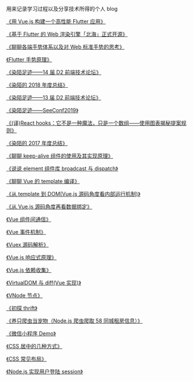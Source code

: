 用来记录学习过程以及分享技术所得的个人 blog

[《用 Vue.js 构建一个高性能 Flutter 应用》](/blogs/用Vue.js构建一个高性能Flutter应用.MarkDown)

[《基于 Flutter 的 Web 渲染引擎「北海」正式开源》](/blogs/基于Flutter的Web渲染引擎「北海」正式开源.MarkDown)

[《聊聊各端手势体系以及对 Web 标准手势的思考》](/blogs/聊聊各端手势体系以及对Web标准手势的思考.MarkDown)

[《Flutter 手势原理》](/blogs/Flutter手势原理.MarkDown)

[《染陌足迹——14 届 D2 前端技术论坛》](/blogs/染陌足迹——14届D2前端技术论坛.MarkDown)

[《染陌的 2018 年度总结》](/blogs/染陌的2018年度总结.MarkDown)

[《染陌足迹——13 届 D2 前端技术论坛》](/blogs/染陌足迹——13届D2前端技术论坛.MarkDown)

[《染陌足迹——SeeConf2019》](/blogs/染陌足迹——SeeConf2019.MarkDown)

[《(译)React hooks：它不是一种魔法，只是一个数组——使用图表揭秘提案规则》](</blogs/(译)Reacthooks：它不是一种魔法，只是一个数组——使用图表揭秘提案规则.MarkDown>)

[《染陌的 2017 年度总结》](/blogs/染陌的2017年度总结.MarkDown)

[《聊聊 keep-alive 组件的使用及其实现原理》](/blogs/聊聊keep-alive组件的使用及其实现原理.MarkDown)

[《说说 element 组件库 broadcast 与 dispatch》](/blogs/说说element组件库broadcast与dispatch.MarkDown)

[《聊聊 Vue 的 template 编译》](/blogs/聊聊Vue的template编译.MarkDown)

[《从 template 到 DOM(Vue.js 源码角度看内部运行机制)》](</blogs/从template到DOM(Vue.js源码角度看内部运行机制).MarkDown>)

[《从 Vue.js 源码角度再看数据绑定》](/blogs/从Vue.js源码角度再看数据绑定.MarkDown)

[《Vue 组件间通信》](/blogs/Vue组件间通信.MarkDown)

[《Vue 事件机制》](/blogs/Vue事件机制.MarkDown)

[《Vuex 源码解析》](/blogs/Vuex源码解析.MarkDown)

[《Vue.js 响应式原理》](/blogs/Vue.js响应式原理.MarkDown)

[《Vue.js 依赖收集》](/blogs/Vue.js依赖收集.MarkDown)

[《VirtualDOM 与 diff(Vue 实现)》](</blogs/VirtualDOM与diff(Vue实现).MarkDown>)

[《VNode 节点》](/blogs/VNode节点.MarkDown)

[《初探 thrift》](/blogs/初探thrift.MarkDown)

[《养只爬虫当宠物（Node.js 爬虫爬取 58 同城租房信息）》](/blogs/养只爬虫当宠物（Node.js爬虫爬取58同城租房信息）.MarkDown)

[《微信小程序 Demo》](/blogs/微信小程序Demo.MarkDown)

[《CSS 居中的几种方式》](/blogs/CSS居中的几种方式.MarkDown)

[《CSS 常见布局》](/blogs/CSS常见布局.MarkDown)

[《Node.js 实现用户登陆 session》](/blogs/Node.js实现用户登陆session.MarkDown)
